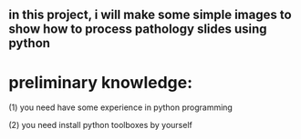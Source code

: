 ## in this project, i will make some simple images to show how to process pathology slides using python
# preliminary knowledge: 

(1) you need have some experience in python programming

(2) you need install python toolboxes by yourself
